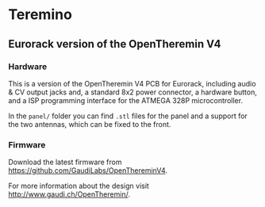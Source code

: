 # Teremino
## Eurorack version of the OpenTheremin V4

### Hardware
This is a version of the OpenTheremin V4 PCB for Eurorack, including audio & CV output jacks and, a standard 8x2 power connector, a hardware button, and a ISP programming interface for the ATMEGA 328P microcontroller.

In the `panel/` folder you can find `.stl` files for the panel and a support for the two antennas, which can be fixed to the front.

### Firmware
Download the latest firmware from https://github.com/GaudiLabs/OpenThereminV4.

For more information about the design visit http://www.gaudi.ch/OpenTheremin/.
